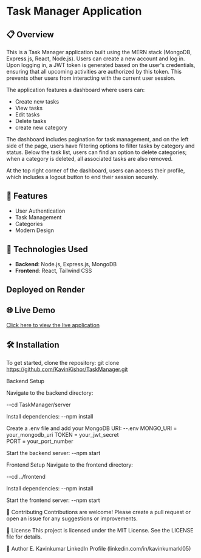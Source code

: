 # Task Manager Application

## 📋 Overview

This is a Task Manager application built using the MERN stack (MongoDB, Express.js, React, Node.js). Users can create a new account and log in. Upon logging in, a JWT token is generated based on the user's credentials, ensuring that all upcoming activities are authorized by this token. This prevents other users from interacting with the current user session.

The application features a dashboard where users can:

- Create new tasks
- View tasks
- Edit tasks
- Delete tasks
- create new category

The dashboard includes pagination for task management, and on the left side of the page, users have filtering options to filter tasks by category and status. Below the task list, users can find an option to delete categories; when a category is deleted, all associated tasks are also removed. 

At the top right corner of the dashboard, users can access their profile, which includes a logout button to end their session securely.

## 🚀 Features

- User Authentication
- Task Management
- Categories
- Modern Design

## 🔧 Technologies Used

- **Backend**: Node.js, Express.js, MongoDB
- **Frontend**: React, Tailwind CSS
  
## Deployed on Render

## 🌐 Live Demo

[Click here to view the live application](https://taskmanager-1-526y.onrender.com) 

## 🛠 Installation

To get started, clone the repository:
git clone https://github.com/KavinKishor/TaskManager.git  

Backend Setup

Navigate to the backend directory:

--cd TaskManager/server

Install dependencies:
--npm install

Create a .env file and add your MongoDB URI:
--.env
MONGO_URI = your_mongodb_uri 
TOKEN = your_jwt_secret   
PORT = your_port_number


Start the backend server:
--npm start


Frontend Setup
Navigate to the frontend directory:

--cd ../frontend

Install dependencies:
--npm install

Start the frontend server:
--npm start

🤝 Contributing
Contributions are welcome! Please create a pull request or open an issue for any suggestions or improvements.

📄 License
This project is licensed under the MIT License. See the LICENSE file for details.

👤 Author
E. Kavinkumar
LinkedIn Profile (linkedin.com/in/kavinkumarkl05)
